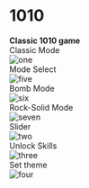# 1010
**Classic 1010 game**<br>
Classic Mode<br>
![one](https://user-images.githubusercontent.com/29523816/37477683-5c654404-2889-11e8-8a52-176c142e700d.png)<br>
Mode Select<br>
![five](https://user-images.githubusercontent.com/29523816/37478629-d18d9e00-288b-11e8-8d61-07e19e29e801.png)<br>
Bomb Mode<br>
![six](https://user-images.githubusercontent.com/29523816/37478718-0d9230fa-288c-11e8-8bec-547543fdbd70.png)<br>
Rock-Solid Mode<br>
![seven](https://user-images.githubusercontent.com/29523816/37478921-66453ecc-288c-11e8-86c6-fdba1640d23e.png)<br>
Slider<br>
![two](https://user-images.githubusercontent.com/29523816/37477960-10f8150e-288a-11e8-98fb-643976d2b5cb.png)<br>
Unlock Skills<br>
![three](https://user-images.githubusercontent.com/29523816/37478197-a23a685a-288a-11e8-91e6-17b45fb13e67.png)<br>
Set theme<br>
![four](https://user-images.githubusercontent.com/29523816/37478547-9000ac52-288b-11e8-92ae-c4f6787e6461.png)<br>





